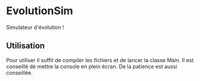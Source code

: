# EvolutionSim
Simulateur d'évolution !
## Utilisation
Pour utiliser il suffit de compiler les fichiers et de lancer la classe Main.
Il est conseillé de mettre la console en plein écran. De la patience est aussi conseillée.
